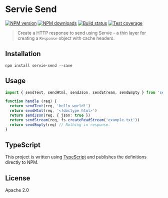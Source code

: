 # Servie Send

[![NPM version](https://img.shields.io/npm/v/servie-send.svg?style=flat)](https://npmjs.org/package/servie-send)
[![NPM downloads](https://img.shields.io/npm/dm/servie-send.svg?style=flat)](https://npmjs.org/package/servie-send)
[![Build status](https://img.shields.io/travis/serviejs/servie-send.svg?style=flat)](https://travis-ci.org/serviejs/servie-send)
[![Test coverage](https://img.shields.io/coveralls/serviejs/servie-send.svg?style=flat)](https://coveralls.io/r/serviejs/servie-send?branch=master)

> Create a HTTP response to send using Servie - a thin layer for creating a `Response` object with cache headers.

## Installation

```
npm install servie-send --save
```

## Usage

```ts
import { sendText, sendHtml, sendJson, sendStream, sendEmpty } from 'servie-send'

function handle (req) {
  return sendText(req, 'hello world!')
  return sendHtml(req, '<!doctype html>')
  return sendJson(req, { json: true })
  return sendStream(req, fs.createReadStream('example.txt'))
  return sendEmpty(req) // Nothing in response.
}
```

## TypeScript

This project is written using [TypeScript](https://github.com/Microsoft/TypeScript) and publishes the definitions directly to NPM.

## License

Apache 2.0

